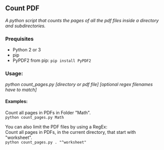## Count PDF
_A python script that counts the pages of all the pdf files inside a directory and subdirectories._

### Prequisites
- Python 2 or 3  
- pip  
- PyPDF2 from pip: `pip install PyPDF2`

### Usage:
_python count_pages.py [directory or pdf file] [optional regex filenames have to match]_

#### Examples:  
Count all pages in PDFs in Folder "Math".  
`python count_pages.py Math`  

You can also limit the PDF files by using a RegEx:  
Count all pages in PDFs, in the current directory, that start with "worksheet".  
`python count_pages.py . "^worksheet"`  

